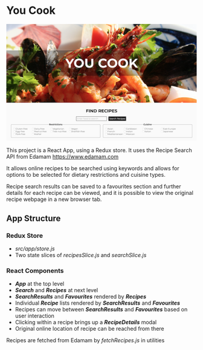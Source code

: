 # You Cook

![you cook banner](./you-cook-image.png "You Cook banner")

This project is a React App, using a Redux store.
It uses the Recipe Search API from Edamam https://www.edamam.com

It allows online recipes to be searched using keywords and allows for options to be selected for dietary restrictions and cuisine types. 

Recipe search results can be saved to a favourites section and further details for each recipe can be viewed, and it is possible to view the original recipe webpage in a new browser tab.

## App Structure

### Redux Store

* *src/app/store.js*
* Two state slices of *recipesSlice.js* and *searchSlice.js*

### React Components

* ***App*** at the top level
* ***Search*** and ***Recipes*** at next level
* ***SearchResults*** and ***Favourites*** rendered by ***Recipes*** 
* Individual ***Recipe*** lists rendered by ***SearchResults*** and ***Favourites***
* Recipes can move between ***SearchResults*** and ***Favourites*** based on user interaction
* Clicking within a recipe brings up a ***RecipeDetails*** modal
* Original online location of recipe can be reached from there

Recipes are fetched from Edamam by *fetchRecipes.js* in utilities
